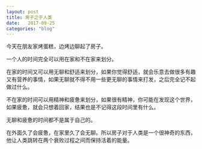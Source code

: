 ```yaml
---
layout: post
title: 房子之于人类
date:   2017-09-25
categories: "blog"
---
```


今天在朋友家烤蛋糕，边烤边聊起了房子。  

一个人的时间完全可以用在家和不在家来划分。  

在家的时间又可以用无聊和舒适来划分，如果你觉得舒适，就会乐意去做很多有趣又有营养的事情，如果无聊就不得不用一些更无聊的事情来打发，之后完全记不起做过什么。  

不在家的时间可以用精神和疲惫来划分，如果很有精神，你可能在发现这个世界，如果疲惫，就会只想着回家，结果也是不记得这段时间里有什么。  

无聊和疲惫的时间都不是属于自己的。  

在外面久了会疲惫，在家里久了会无聊。所以房子对于人类是一个很神奇的东西，他让人类跳转在两个衰败过程之间而保持活着的能量。  



